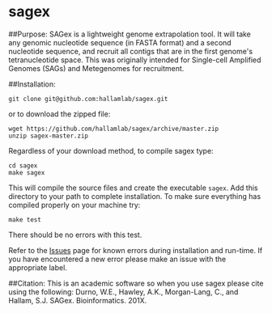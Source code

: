 sagex
=====

##Purpose:
SAGex is a lightweight genome extrapolation tool. It will take any genomic nucleotide sequence (in FASTA format) and a second nucleotide sequence, and recruit all contigs that are in the first
genome's tetranucleotide space. This was originally intended for Single-cell Amplified Genomes (SAGs) and Metegenomes for recruitment. 

##Installation:
```
git clone git@github.com:hallamlab/sagex.git
```
or to download the zipped file:
```
wget https://github.com/hallamlab/sagex/archive/master.zip
unzip sagex-master.zip
```
Regardless of your download method, to compile sagex type:
```
cd sagex
make sagex
```
This will compile the source files and create the executable `sagex`. 
Add this directory to your path to complete installation. 
To make sure everything has compiled properly on your machine try:
```
make test
```
There should be no errors with this test.

Refer to the [Issues](https://github.com/hallamlab/sagex/issues) page for known errors during
installation and run-time. If you have encountered a new error please make an issue with the
appropriate label.

##Citation:
This is an academic software so when you use sagex please cite using the following:
Durno, W.E., Hawley, A.K., Morgan-Lang, C., and Hallam, S.J. SAGex. Bioinformatics. 201X.

